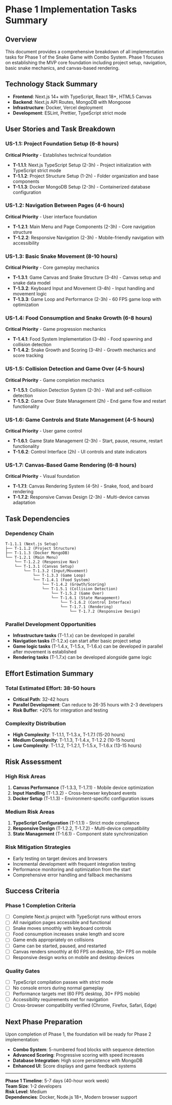 # Phase 1 Implementation Tasks Summary

## Overview
This document provides a comprehensive breakdown of all implementation tasks for Phase 1 of the Snake Game with Combo System. Phase 1 focuses on establishing the MVP core foundation including project setup, navigation, basic snake mechanics, and canvas-based rendering.

## Technology Stack Summary
- **Frontend**: Next.js 14+ with TypeScript, React 18+, HTML5 Canvas
- **Backend**: Next.js API Routes, MongoDB with Mongoose
- **Infrastructure**: Docker, Vercel deployment
- **Development**: ESLint, Prettier, TypeScript strict mode

## User Stories and Task Breakdown

### US-1.1: Project Foundation Setup (6-8 hours)
**Critical Priority** - Establishes technical foundation
- **T-1.1.1**: Next.js TypeScript Setup (2-3h) - Project initialization with TypeScript strict mode
- **T-1.1.2**: Project Structure Setup (1-2h) - Folder organization and base components  
- **T-1.1.3**: Docker MongoDB Setup (2-3h) - Containerized database configuration

### US-1.2: Navigation Between Pages (4-6 hours)
**Critical Priority** - User interface foundation
- **T-1.2.1**: Main Menu and Page Components (2-3h) - Core navigation structure
- **T-1.2.2**: Responsive Navigation (2-3h) - Mobile-friendly navigation with accessibility

### US-1.3: Basic Snake Movement (8-10 hours)
**Critical Priority** - Core gameplay mechanics
- **T-1.3.1**: Game Canvas and Snake Structure (3-4h) - Canvas setup and snake data model
- **T-1.3.2**: Keyboard Input and Movement (3-4h) - Input handling and movement logic
- **T-1.3.3**: Game Loop and Performance (2-3h) - 60 FPS game loop with optimization

### US-1.4: Food Consumption and Snake Growth (6-8 hours)
**Critical Priority** - Game progression mechanics
- **T-1.4.1**: Food System Implementation (3-4h) - Food spawning and collision detection
- **T-1.4.2**: Snake Growth and Scoring (3-4h) - Growth mechanics and score tracking

### US-1.5: Collision Detection and Game Over (4-5 hours)
**Critical Priority** - Game completion mechanics
- **T-1.5.1**: Collision Detection System (2-3h) - Wall and self-collision detection
- **T-1.5.2**: Game Over State Management (2h) - End game flow and restart functionality

### US-1.6: Game Controls and State Management (4-5 hours)
**Critical Priority** - User game control
- **T-1.6.1**: Game State Management (2-3h) - Start, pause, resume, restart functionality
- **T-1.6.2**: Control Interface (2h) - UI controls and state indicators

### US-1.7: Canvas-Based Game Rendering (6-8 hours)
**Critical Priority** - Visual foundation
- **T-1.7.1**: Canvas Rendering System (4-5h) - Snake, food, and board rendering
- **T-1.7.2**: Responsive Canvas Design (2-3h) - Multi-device canvas adaptation

## Task Dependencies

### Dependency Chain
```
T-1.1.1 (Next.js Setup)
├── T-1.1.2 (Project Structure)
├── T-1.1.3 (Docker MongoDB)
└── T-1.2.1 (Main Menu)
    └── T-1.2.2 (Responsive Nav)
    └── T-1.3.1 (Canvas Setup)
        └── T-1.3.2 (Input/Movement)
            └── T-1.3.3 (Game Loop)
            └── T-1.4.1 (Food System)
                └── T-1.4.2 (Growth/Scoring)
                └── T-1.5.1 (Collision Detection)
                    └── T-1.5.2 (Game Over)
                    └── T-1.6.1 (State Management)
                        └── T-1.6.2 (Control Interface)
                        └── T-1.7.1 (Rendering)
                            └── T-1.7.2 (Responsive Design)
```

### Parallel Development Opportunities
- **Infrastructure tasks** (T-1.1.x) can be developed in parallel
- **Navigation tasks** (T-1.2.x) can start after basic project setup
- **Game logic tasks** (T-1.4.x, T-1.5.x, T-1.6.x) can be developed in parallel after movement is established
- **Rendering tasks** (T-1.7.x) can be developed alongside game logic

## Effort Estimation Summary

### Total Estimated Effort: 38-50 hours
- **Critical Path**: 32-42 hours
- **Parallel Development**: Can reduce to 26-35 hours with 2-3 developers
- **Risk Buffer**: +20% for integration and testing

### Complexity Distribution
- **High Complexity**: T-1.1.1, T-1.3.x, T-1.7.1 (15-20 hours)
- **Medium Complexity**: T-1.1.3, T-1.4.x, T-1.2.2 (10-15 hours)  
- **Low Complexity**: T-1.1.2, T-1.2.1, T-1.5.x, T-1.6.x (13-15 hours)

## Risk Assessment

### High Risk Areas
1. **Canvas Performance** (T-1.3.3, T-1.7.1) - Mobile device optimization
2. **Input Handling** (T-1.3.2) - Cross-browser keyboard events
3. **Docker Setup** (T-1.1.3) - Environment-specific configuration issues

### Medium Risk Areas
1. **TypeScript Configuration** (T-1.1.1) - Strict mode compliance
2. **Responsive Design** (T-1.2.2, T-1.7.2) - Multi-device compatibility
3. **State Management** (T-1.6.1) - Component state synchronization

### Risk Mitigation Strategies
- Early testing on target devices and browsers
- Incremental development with frequent integration testing
- Performance monitoring and optimization from the start
- Comprehensive error handling and fallback mechanisms

## Success Criteria

### Phase 1 Completion Criteria
- [ ] Complete Next.js project with TypeScript runs without errors
- [ ] All navigation pages accessible and functional
- [ ] Snake moves smoothly with keyboard controls
- [ ] Food consumption increases snake length and score
- [ ] Game ends appropriately on collisions
- [ ] Game can be started, paused, and restarted
- [ ] Canvas renders smoothly at 60 FPS on desktop, 30+ FPS on mobile
- [ ] Responsive design works on mobile and desktop devices

### Quality Gates
- [ ] TypeScript compilation passes with strict mode
- [ ] No console errors during normal gameplay
- [ ] Performance targets met (60 FPS desktop, 30+ FPS mobile)
- [ ] Accessibility requirements met for navigation
- [ ] Cross-browser compatibility verified (Chrome, Firefox, Safari, Edge)

## Next Phase Preparation
Upon completion of Phase 1, the foundation will be ready for Phase 2 implementation:
- **Combo System**: 5-numbered food blocks with sequence detection
- **Advanced Scoring**: Progressive scoring with speed increases  
- **Database Integration**: High score persistence with MongoDB
- **Enhanced UI**: Score displays and game feedback systems

---

**Phase 1 Timeline**: 5-7 days (40-hour work week)  
**Team Size**: 1-2 developers  
**Risk Level**: Medium  
**Dependencies**: Docker, Node.js 18+, Modern browser support